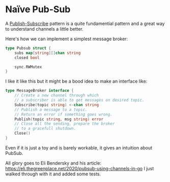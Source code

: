 # Naïve Pub-Sub

A [Publish-Subscribe](https://en.wikipedia.org/wiki/Publish–subscribe_pattern) pattern is a quite fundamential pattern and a great way to understand channels a little better.

Here's how we can implement a simplest message broker:
```go
type Pubsub struct {
	subs map[string][]chan string
	closed bool

	sync.RWMutex
}
```

I like it like this but it might be a bood idea to make an interface like:
```go
type MessageBroker interface {
    // Create a new channel through which
    // a subscriber is able to get messages on desired topic.
    Subscribe(topic string) <-chan string
    // Publish a message to a topic.
    // Return an error if something goes wrong.
    Publish(topic string, msg string) error
    // Close all the sending, prepare the broker
    // to a gracefull shutdown.
    Close()
}
```

Even if it is just a toy and is barely workable, it gives an intuition about PubSub.

All glory goes to Eli Bendersky and his article: https://eli.thegreenplace.net/2020/pubsub-using-channels-in-go
I just walked through with it and added some tests.